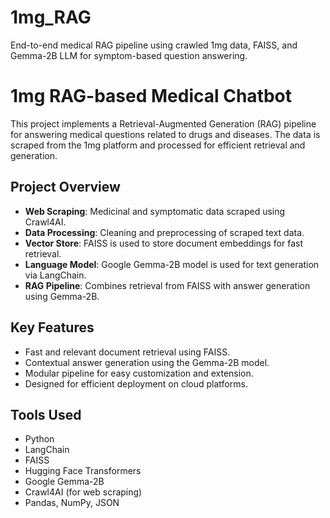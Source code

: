 # 1mg_RAG
End-to-end medical RAG pipeline using crawled 1mg data, FAISS, and Gemma-2B LLM for symptom-based question answering.


# 1mg RAG-based Medical Chatbot
This project implements a Retrieval-Augmented Generation (RAG) pipeline for answering medical questions related to drugs and diseases. The data is scraped from the 1mg platform and processed for efficient retrieval and generation.

## Project Overview
- **Web Scraping**: Medicinal and symptomatic data scraped using Crawl4AI.
- **Data Processing**: Cleaning and preprocessing of scraped text data.
- **Vector Store**: FAISS is used to store document embeddings for fast retrieval.
- **Language Model**: Google Gemma-2B model is used for text generation via LangChain.
- **RAG Pipeline**: Combines retrieval from FAISS with answer generation using Gemma-2B.

## Key Features
- Fast and relevant document retrieval using FAISS.
- Contextual answer generation using the Gemma-2B model.
- Modular pipeline for easy customization and extension.
- Designed for efficient deployment on cloud platforms.

## Tools Used
- Python
- LangChain
- FAISS
- Hugging Face Transformers
- Google Gemma-2B
- Crawl4AI (for web scraping)
- Pandas, NumPy, JSON

